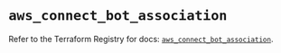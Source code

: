# `aws_connect_bot_association`

Refer to the Terraform Registry for docs: [`aws_connect_bot_association`](https://registry.terraform.io/providers/hashicorp/aws/6.19.0/docs/resources/connect_bot_association).
